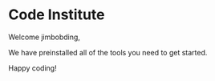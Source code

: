 # Code Institute

Welcome jimbobding,

We have preinstalled all of the tools you need to get started.

Happy coding!